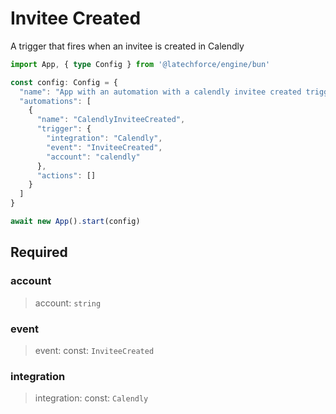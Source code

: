 # Invitee Created

A trigger that fires when an invitee is created in Calendly

```ts
import App, { type Config } from '@latechforce/engine/bun'

const config: Config = {
  "name": "App with an automation with a calendly invitee created trigger",
  "automations": [
    {
      "name": "CalendlyInviteeCreated",
      "trigger": {
        "integration": "Calendly",
        "event": "InviteeCreated",
        "account": "calendly"
      },
      "actions": []
    }
  ]
}

await new App().start(config)
```
## Required

### account

>account: `string`

### event

>event: const: `InviteeCreated`

### integration

>integration: const: `Calendly`

